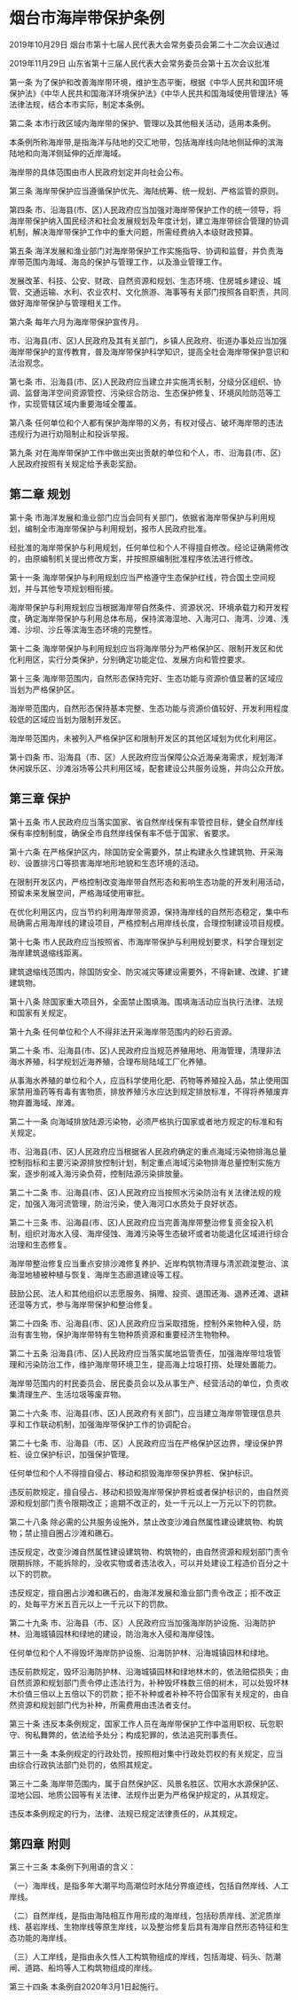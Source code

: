 # 烟台市海岸带保护条例

2019年10月29日 烟台市第十七届人民代表大会常务委员会第二十二次会议通过

2019年11月29日 山东省第十三届人民代表大会常务委员会第十五次会议批准

<!-- INFO END -->

第一条 为了保护和改善海岸带环境，维护生态平衡，根据《中华人民共和国环境保护法》《中华人民共和国海洋环境保护法》《中华人民共和国海域使用管理法》等法律法规，结合本市实际，制定本条例。

第二条 本市行政区域内海岸带的保护、管理以及其他相关活动，适用本条例。

本条例所称海岸带,是指海洋与陆地的交汇地带，包括海岸线向陆地侧延伸的滨海陆地和向海洋侧延伸的近岸海域。

海岸带的具体范围由市人民政府划定并向社会公布。

第三条 海岸带保护应当遵循保护优先、海陆统筹、统一规划、严格监管的原则。

第四条 市、沿海县(市、区)人民政府应当加强对海岸带保护工作的统一领导，将海岸带保护纳入国民经济和社会发展规划及年度计划，建立海岸带综合管理的协调机制，解决海岸带保护工作中的重大问题，所需经费纳入本级财政预算。

第五条 海洋发展和渔业部门对海岸带保护工作实施指导、协调和监督，并负责海岸带范围内海域、海岛的保护与管理工作，以及渔业管理工作。

发展改革、科技、公安、财政、自然资源和规划、生态环境、住房城乡建设、城管、交通运输、水利、农业农村、文化旅游、海事等有关部门按照各自职责，共同做好海岸带保护与管理相关工作。

第六条 每年六月为海岸带保护宣传月。

市、沿海县(市、区)人民政府及其有关部门，乡镇人民政府、街道办事处应当加强海岸带保护的宣传教育，普及海岸带保护科学知识，提高全社会海岸带保护意识和法治观念。

第七条 市、沿海县(市、区)人民政府应当建立并实施湾长制，分级分区组织、协调、监督海洋空间资源管控、污染综合防治、生态保护修复、环境风险防范等工作，实现管辖区域内重要海域全覆盖。

第八条 任何单位和个人都有保护海岸带的义务，有权对侵占、破坏海岸带的违法违规行为进行劝阻制止和投诉举报。

第九条 对在海岸带保护工作中做出突出贡献的单位和个人，市、沿海县(市、区)人民政府按照有关规定给予表彰奖励。

## 第二章  规划

第十条 市海洋发展和渔业部门应当会同有关部门，依据省海岸带保护与利用规划，编制全市海岸带保护与利用规划，报市人民政府批准。

经批准的海岸带保护与利用规划，任何单位和个人不得擅自修改。经论证确需修改的，由原编制机关提出修改方案，并按照原编制批准程序依法进行修改。

第十一条 海岸带保护与利用规划应当严格遵守生态保护红线，符合国土空间规划，并与其他专项规划相衔接。

海岸带保护与利用规划应当根据海岸带自然条件、资源状况、环境承载力和开发程度，确定海岸带保护与利用总体布局，保持滨海湿地、入海河口、海湾、沙滩、浅滩、沙坝、沙丘等滨海生态环境的完整性。

第十二条 海岸带保护与利用规划应当将海岸带分为严格保护区、限制开发区和优化利用区，实行分类保护，分别确定功能定位、发展方向和管控要求。

第十三条 海岸带范围内，自然形态保持完好、生态功能与资源价值显著的区域应当划为严格保护区。

海岸带范围内，自然形态保持基本完整、生态功能与资源价值较好、开发利用程度较低的区域应当划为限制开发区。

海岸带范围内，未被列入严格保护区和限制开发区的其他区域划为优化利用区。

第十四条 市、沿海县（市、区）人民政府应当保障公众近海亲海需求，规划海洋休闲娱乐区、沙滩浴场等公共利用区域，配套建设公共服务设施，并向公众开放。

## 第三章  保护

第十五条 市人民政府应当落实国家、省自然岸线保有率管控目标，健全自然岸线保有率控制制度，确保全市自然岸线保有率不低于国家、省要求。

第十六条 在严格保护区内，除国防安全需要外，禁止构建永久性建筑物、开采海砂、设置排污口等损害海岸地形地貌和生态环境的活动。

在限制开发区内，严格控制改变海岸带自然形态和影响生态功能的开发利用活动，预留未来发展空间，严格海域使用审批。

在优化利用区内，应当节约利用海岸带资源，保持海岸线的自然形态稳定，集中布局确需占用海岸线的建设项目，严格控制占用岸线长度，合理控制建设项目规模。

第十七条 市人民政府应当按照省、市海岸带保护与利用规划要求，科学合理划定海岸建筑退缩线距离。

建筑退缩线范围内，除国防安全、防灾减灾等建设需要外，不得新建、改建、扩建建筑物。

第十八条 除国家重大项目外，全面禁止围填海。围填海活动应当执行法律、法规和国家有关规定。

第十九条 任何单位和个人不得非法开采海岸带范围内的砂石资源。

第二十条 市、沿海县(市、区)人民政府应当规范养殖用地、用海管理，清理非法海水养殖，科学规划近海养殖，合理布局陆域工厂化养殖。

从事海水养殖的单位和个人，应当科学使用化肥、药物等养殖投入品，禁止使用国家禁用渔药等有毒有害物质，排放养殖污水应达到规定排放标准，不得将养殖废弃物弃置海域、岸滩。

第二十一条 向海域排放陆源污染物，必须严格执行国家或者地方规定的标准和有关规定。

市、沿海县(市、区)人民政府应当根据省人民政府确定的重点海域污染物排海总量控制指标和主要污染源排放控制计划，制定重点海域污染物排海总量控制实施方案，逐步削减入海污染负荷，控制陆源污染排放量。

第二十二条 市、沿海县(市、区)人民政府应当按照水污染防治有关法律法规的规定，加强入海河流管理，防治污染，使入海河口水质处于良好状态。

第二十三条 市、沿海县(市、区)人民政府应当完善海岸带整治修复资金投入机制，组织对海水入侵、海岸侵蚀、海滩污染等生态破坏或者功能退化区域进行综合治理和生态修复。

海岸带整治修复应当重点安排沙滩修复养护、近岸构筑物清理与清淤疏浚整治、滨海湿地植被种植与恢复、海岸生态廊道建设等工程。

鼓励公民、法人和其他组织以志愿服务、捐赠、投资、退围还海、退养还滩、退耕还湿等方式，参与海岸带保护和整治修复。

第二十四条 市、沿海县(市、区)人民政府应当采取措施，控制外来物种入侵，防治有害生物，保护海岸带特有生物种质资源和重要经济生物物种。

第二十五条 沿海县(市、区)人民政府应当落实属地监管责任，加强海岸带垃圾管理和污染防治工作，维护海岸带环境卫生，提高海上垃圾打捞、处理处置能力。

海岸带范围内的村民委员会、居民委员会以及从事生产、经营活动的单位，负责收集清理生产、生活垃圾等废弃物。

第二十六条 市、沿海县(市、区)人民政府有关部门，应当建立海岸带管理信息共享和工作联动机制，加强海岸带保护工作的协调配合。

第二十七条 市、沿海县（市、区）人民政府应当在严格保护区边界，埋设保护界桩、设立保护标识，加强保护管理。

任何单位和个人不得擅自侵占、移动和损毁海岸带保护界桩、保护标识。

违反前款规定，擅自侵占、移动和损毁海岸带保护界桩或者保护标识的，由自然资源和规划部门责令限期改正；逾期不改正的，处一千元以上一万元以下的罚款。

第二十八条 除必需的公共服务设施外，禁止改变沙滩自然属性建设建筑物、构筑物；禁止擅自圈占沙滩和礁石。

违反规定，改变沙滩自然属性建设建筑物、构筑物的，由自然资源和规划部门责令限期拆除，不能拆除的，没收实物或者违法收入，可以并处建设工程造价百分之十以下的罚款。

违反规定，擅自圈占沙滩和礁石的，由海洋发展和渔业部门责令改正；拒不改正的，处每平方米五百元以上一千元以下的罚款。

第二十九条 市、沿海县（市、区）人民政府应当加强海岸防护设施、沿海防护林、沿海城镇园林和绿地的建设，防治海水入侵和海岸侵蚀。

任何单位和个人不得毁坏海岸防护设施、沿海防护林、沿海城镇园林和绿地。

违反前款规定，毁坏沿海防护林、沿海城镇园林和绿地林木的，依法赔偿损失；由自然资源和规划部门责令停止违法行为，补种毁坏株数三倍的树木，可以处毁坏林木价值三倍以上五倍以下的罚款；拒不补种或者补种不符合国家有关规定的，由自然资源和规划部门代为补种，所需费用由违法者支付。

第三十条 违反本条例规定，国家工作人员在海岸带保护工作中滥用职权、玩忽职守、徇私舞弊的，依法给予处分；构成犯罪的，依法追究刑事责任。

第三十一条 本条例规定的行政处罚，按照相对集中行政处罚权的有关规定，应当由综合行政执法部门处罚的，依照其规定。

第三十二条 海岸带范围内，属于自然保护区、风景名胜区、饮用水水源保护区、湿地公园、地质公园等有关法律、法规作出更为严格保护规定的，从其规定。

违反本条例规定的行为，法律、法规已规定法律责任的，从其规定。

## 第四章  附则

第三十三条 本条例下列用语的含义：

（一）海岸线，是指多年大潮平均高潮位时水陆分界痕迹线，包括自然岸线、人工岸线。

（二）自然岸线，是指由海陆相互作用形成的海岸线，包括砂质岸线、淤泥质岸线、基岩岸线、生物岸线等原生岸线，以及整治修复后具有海岸自然形态特征和生态功能的海岸线。

（三）人工岸线，是指由永久性人工构筑物组成的岸线，包括海堤、码头、防潮闸、道路、船坞等人工构筑物组成的岸线。

第三十四条 本条例自2020年3月1日起施行。